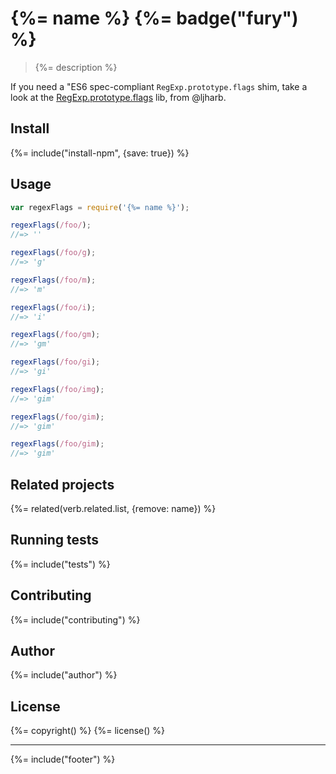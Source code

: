 # {%= name %} {%= badge("fury") %}

> {%= description %}

If you need a "ES6 spec-compliant `RegExp.prototype.flags` shim, take a look at the [RegExp.prototype.flags](https://github.com/es-shims/RegExp.prototype.flags) lib, from @ljharb.

## Install
{%= include("install-npm", {save: true}) %}

## Usage

```js
var regexFlags = require('{%= name %}');

regexFlags(/foo/);
//=> ''

regexFlags(/foo/g);
//=> 'g'

regexFlags(/foo/m);
//=> 'm'

regexFlags(/foo/i);
//=> 'i'

regexFlags(/foo/gm);
//=> 'gm'

regexFlags(/foo/gi);
//=> 'gi'

regexFlags(/foo/img);
//=> 'gim'

regexFlags(/foo/gim);
//=> 'gim'

regexFlags(/foo/gim);
//=> 'gim'
```

## Related projects
{%= related(verb.related.list, {remove: name}) %}  

## Running tests
{%= include("tests") %}

## Contributing
{%= include("contributing") %}

## Author
{%= include("author") %}

## License
{%= copyright() %}
{%= license() %}

***

{%= include("footer") %}
